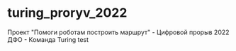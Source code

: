 # turing_proryv_2022
Проект "Помоги роботам построить маршрут" - Цифровой прорыв 2022 ДФО - Команда Turing test
